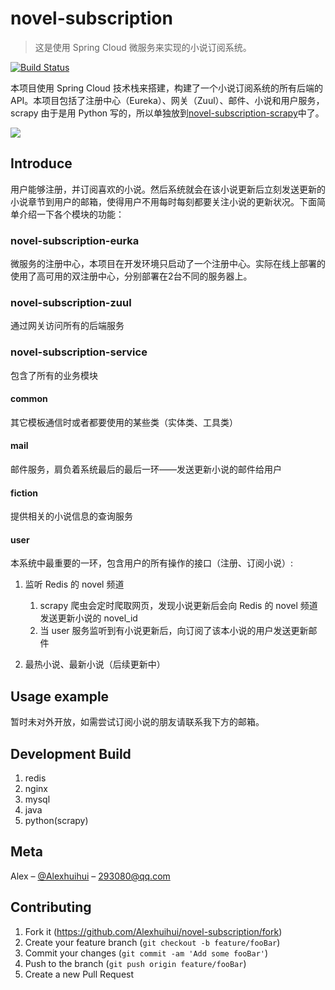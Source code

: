 # novel-subscription
> 这是使用 Spring Cloud 微服务来实现的小说订阅系统。

[![Build Status][travis-image]][travis-url]

本项目使用 Spring Cloud 技术栈来搭建，构建了一个小说订阅系统的所有后端的 API。本项目包括了注册中心（Eureka）、网关（Zuul）、邮件、小说和用户服务，scrapy 由于是用 Python 写的，所以单独放到[novel-subscription-scrapy](https://github.com/Alexhuihui/novel-subscription-scrapy)中了。

![](https://tva1.sinaimg.cn/large/006y8mN6gy1g87ckve9stj30qo0k0wex.jpg)

## Introduce

用户能够注册，并订阅喜欢的小说。然后系统就会在该小说更新后立刻发送更新的小说章节到用户的邮箱，使得用户不用每时每刻都要关注小说的更新状况。下面简单介绍一下各个模块的功能：

### novel-subscription-eurka

微服务的注册中心，本项目在开发环境只启动了一个注册中心。实际在线上部署的使用了高可用的双注册中心，分别部署在2台不同的服务器上。

### novel-subscription-zuul

通过网关访问所有的后端服务

### novel-subscription-service

包含了所有的业务模块

#### common

其它模板通信时或者都要使用的某些类（实体类、工具类）

#### mail

邮件服务，肩负着系统最后的最后一环——发送更新小说的邮件给用户

#### fiction

提供相关的小说信息的查询服务

#### user

本系统中最重要的一环，包含用户的所有操作的接口（注册、订阅小说）:

1. 监听 Redis 的 novel 频道
    1. scrapy 爬虫会定时爬取网页，发现小说更新后会向 Redis 的 novel 频道发送更新小说的 novel_id
    2. 当 user 服务监听到有小说更新后，向订阅了该本小说的用户发送更新邮件
    
2. 最热小说、最新小说（后续更新中）

## Usage example

暂时未对外开放，如需尝试订阅小说的朋友请联系我下方的邮箱。

## Development Build

1. redis
2. nginx
3. mysql
4. java
5. python(scrapy)


## Meta

Alex – [@Alexhuihui](https://github.com/Alexhuihui) – 293080@qq.com


## Contributing

1. Fork it (<https://github.com/Alexhuihui/novel-subscription/fork>)
2. Create your feature branch (`git checkout -b feature/fooBar`)
3. Commit your changes (`git commit -am 'Add some fooBar'`)
4. Push to the branch (`git push origin feature/fooBar`)
5. Create a new Pull Request

<!-- Markdown link & img dfn's -->
[travis-image]: https://img.shields.io/travis/dbader/node-datadog-metrics/master.svg?style=flat-square
[travis-url]: https://travis-ci.org/dbader/node-datadog-metrics


